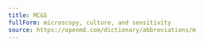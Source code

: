 ```yaml
---
title: MC&S
fullForm: microscopy, culture, and sensitivity
source: https://openmd.com/dictionary/abbreviations/m
---
```

